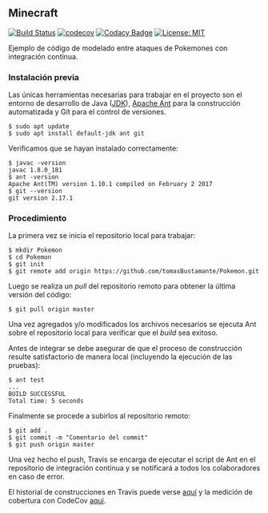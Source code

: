 ## Minecraft

[![Build Status](https://travis-ci.org/Giacocipo/ProyectoMinecraft.svg?branch=master)](https://travis-ci.org/Giacocipo/ProyectoMinecraft)
[![codecov](https://codecov.io/gh/Giacocipo/ProyectoMinecraft/branch/master/graph/badge.svg)](https://codecov.io/gh/Giacocipo/ProyectoMinecraft)
[![Codacy Badge](https://api.codacy.com/project/badge/Grade/7133da9964454515acb8e2614aeac67f)](https://www.codacy.com/app/giacocipo/ProyectoMinecraft?utm_source=github.com&amp;utm_medium=referral&amp;utm_content=Giacocipo/ProyectoMinecraft&amp;utm_campaign=Badge_Grade)
[![License: MIT](https://img.shields.io/badge/License-MIT-yellow.svg)](https://opensource.org/licenses/MIT)

Ejemplo de código de modelado entre ataques de Pokemones con integración contínua.

### Instalación previa
Las únicas herramientas necesarias para trabajar en el proyecto son el entorno de desarrollo de Java ([JDK](https://www.oracle.com/technetwork/java/javase/downloads/jdk8-downloads-2133151.html)), [Apache Ant](https://ant.apache.org/) para la construcción automatizada y Git para el control de versiones.
```console
$ sudo apt update
$ sudo apt install default-jdk ant git
```
Verificamos que se hayan instalado correctamente:

```console
$ javac -version
javac 1.8.0_181
$ ant -version
Apache Ant(TM) version 1.10.1 compiled on February 2 2017
$ git --version
git version 2.17.1
```
### Procedimiento
La primera vez se inicia el repositorio local para trabajar:
```console
$ mkdir Pokemon
$ cd Pokemon
$ git init
$ git remote add origin https://github.com/tomasBustamante/Pokemon.git
```
Luego se realiza un *pull* del repositorio remoto para obtener la última versión del código:
```console
$ git pull origin master
```
Una vez agregados y/o modificados los archivos necesarios se ejecuta Ant sobre el repositorio local para verificar que el *build* sea exitoso.

Antes de integrar se debe asegurar de que el proceso de construcción resulte satisfactorio de manera local (incluyendo la ejecución de las pruebas):

```console
$ ant test
...
BUILD SUCCESSFUL
Total time: 5 seconds
```

Finalmente se procede a subirlos al repositorio remoto:
```console
$ git add .
$ git commit -m "Comentario del commit"
$ git push origin master
```
Una vez hecho el push, Travis se encarga de ejecutar el script de Ant en el repositorio de integración contínua y se notificará a todos los colaboradores en caso de error.

El historial de construcciones en Travis puede verse [aquí](https://travis-ci.org/tomasBustamante/Pokemon/builds) y la medición de cobertura con CodeCov [aquí](https://codecov.io/gh/tomasBustamante/Pokemon).
